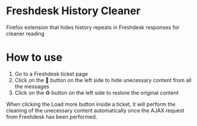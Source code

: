 # Freshdesk History Cleaner
Firefox extension that hides history repeats in Freshdesk responses for cleaner reading

# How to use
1. Go to a Freshdesk ticket page
2. Click on the 🧻 button on the left side to hide unecessary content from all the messages
3. Click on the ♻️ button on the left side to restore the original content️

When clicking the Load more button inside a ticket, it will perform the cleaning of the unecessary content automatically once the AJAX request from Freshdesk has been performed.

